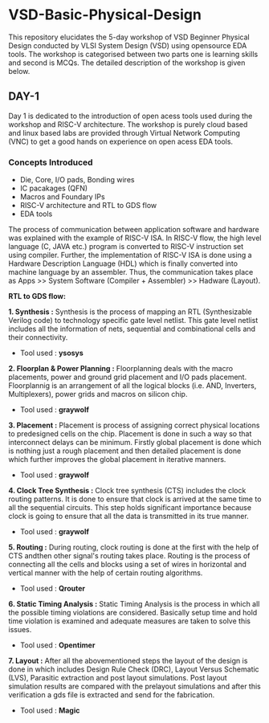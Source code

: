 # VSD-Basic-Physical-Design
This repository elucidates the 5-day workshop of VSD Beginner Physical Design conducted by VLSI System Design (VSD) using opensource EDA tools. The workshop is categorised between two parts one is learning skills and second is MCQs. The detailed description of the workshop is given below. 

## DAY-1
Day 1 is dedicated to the introduction of open acess tools used during the workshop and RISC-V architecture. The workshop is purely cloud based and linux based labs are provided through Virtual Network Computing (VNC) to get a good hands on experience on open acess EDA tools.

### Concepts Introduced
- Die, Core, I/O pads, Bonding wires
- IC pacakages (QFN)
- Macros and Foundary IPs
- RISC-V architecture and RTL to GDS flow
- EDA tools
 
The process of communication between application software and hardware was explained with the example of RISC-V ISA. In RISC-V flow, the high level language (C, JAVA etc.) program is converted to RISC-V instruction set using compiler. Further, the implementation of RISC-V ISA is done using a Hardware Description Language (HDL) which is finally converted into machine language by an assembler. Thus, the communication takes place as Apps >> System Software (Compiler + Assembler) >> Hadware (Layout).

**RTL to GDS flow:**

**1. Synthesis :** Synthesis is the process of mapping an RTL (Synthesizable Verilog code) to technology specific gate level netlist. This gate level netlist includes all the information of nets, sequential and combinational cells and their connectivity.  
- Tool used : **ysosys**

**2. Floorplan & Power Planning :** Floorplanning deals with the macro placements, power and ground grid placement and I/O pads placement. Floorplannig is an arrangement of all the logical blocks (i.e. AND, Inverters, Multiplexers), power grids and macros on silicon chip.
- Tool used : **graywolf**

**3. Placement :** Placement is process of assigning correct physical locations to predesigned cells on the chip. Placement is done in such a way so that interconnect delays can be minimum. Firstly global placement is done which is nothing just a rough placement and then detailed placement is done which further improves the global placement in iterative manners.
- Tool used : **graywolf**

**4. Clock Tree Synthesis :** Clock tree synthesis (CTS) includes the clock routing patterns. It is done to ensure that clock is arrived at the same time to all the sequential circuits. This step holds significant importance because clock is going to ensure that all the data is transmitted in its true manner.
- Tool used : **graywolf**

**5. Routing :** During routing, clock routing is done at the first with the help of CTS andthen other signal's routing takes place. Routing is the process of connecting all the cells and blocks using a set of wires in horizontal and vertical manner with the help of certain routing algorithms.
- Tool used : **Qrouter**

**6. Static Timing Analysis :** Static Timing Analysis is the process in which all the possible timing violations are considered. Basically setup time and hold time violation is examined and adequate measures are taken to solve this issues.
- Tool used : **Opentimer**

**7. Layout :** After all the abovementioned steps the layout of the design is done in which includes Design Rule Check (DRC), Layout Versus Schematic (LVS), Parasitic extraction and post layout simulations. Post layout simulation results are compared with the prelayout simulations and after this verification a gds file is extracted and send for the fabrication.
- Tool used : **Magic**



